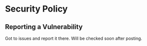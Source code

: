 # Security Policy

## Reporting a Vulnerability

Got to issues and report it there. Will be checked soon after posting.

